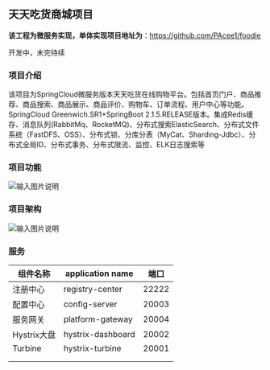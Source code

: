 ## 天天吃货商城项目

**该工程为微服务实现，单体实现项目地址为**：https://github.com/PAcee1/foodie

开发中，未完待续

### 项目介绍

该项目为SpringCloud微服务版本天天吃货在线购物平台。包括首页门户、商品推荐、商品搜索、商品展示、商品评价、购物车、订单流程、用户中心等功能。SpringCloud Greenwich.SR1+SpringBoot 2.1.5.RELEASE版本。集成Redis缓存、消息队列(RabbitMq、RocketMQ)、分布式搜索ElasticSearch、分布式文件系统（FastDFS、OSS）、分布式锁、分库分表（MyCat、Sharding-Jdbc）、分布式全局ID、分布式事务、分布式限流、监控、ELK日志搜索等

### 项目功能

![输入图片说明](/resource/image/151140_08bddc92_1185227.jpeg)

### 项目架构

![输入图片说明](/resource/image/144526_dff4f76c_1185227.jpeg)

### 服务

| **组件名称** | **application name** | **端口** |
| ------------ | -------------------- | -------- |
| 注册中心     | registry-center      | 22222    |
| 配置中心     | config-server        | 20003    |
| 服务网关     | platform-gateway     | 20004    |
| Hystrix大盘  | hystrix-dashboard    | 20002    |
| Turbine      | hystrix-turbine      | 20001    |
|              |                      |          |
|              |                      |          |

